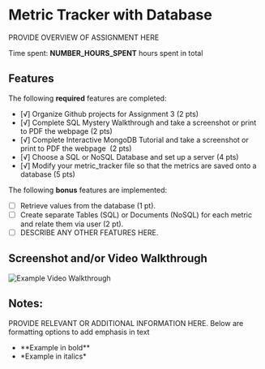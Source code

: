 # Metric Tracker with Database

PROVIDE OVERVIEW OF ASSIGNMENT HERE

Time spent: **NUMBER_HOURS_SPENT** hours spent in total

## Features

The following **required** features are completed:

- [√] Organize Github projects for Assignment 3 (2 pts)
- [√] Complete SQL Mystery Walkthrough and take a screenshot or print to PDF the webpage (2 pts)
- [√] Complete Interactive MongoDB Tutorial and take a screenshot or print to PDF the webpage  (2 pts)
- [√] Choose a SQL or NoSQL Database and set up a server (4 pts)
- [√] Modify your metric_tracker file so that the metrics are saved onto a database (5 pts)

The following **bonus** features are implemented:

- [ ] Retrieve values from the database (1 pt).
- [ ] Create separate Tables (SQL) or Documents (NoSQL) for each metric and relate them via user (2 pt).
- [ ] DESCRIBE ANY OTHER FEATURES HERE.

## Screenshot and/or Video Walkthrough

<img src="https://imgur.com/gallery/4rAXx5x" title='Example Video Walkthrough' width='' alt='Example Video Walkthrough' />


## Notes:
PROVIDE RELEVANT OR ADDITIONAL INFORMATION HERE. Below are formatting options to add emphasis in text
<ul>
  <li>**Example in bold**</li>
  <li>*Example in italics*</li>
</ul>
